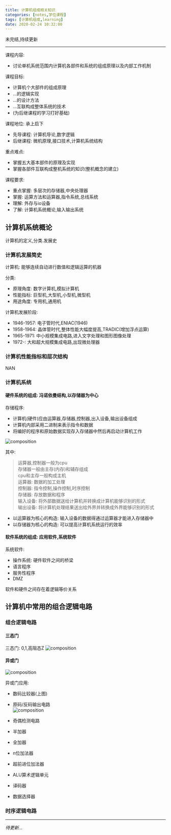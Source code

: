 ```yaml
---
title: 计算机组成相关知识
categories: [notes,学位课程]
tags: [计算机组成,learning]
date: 2020-02-24 10:32:00
---
```


未完结,持续更新

---

课程内容:
* 讨论单机系统范围内计算机各部件和系统的组成原理以及内部工作机制

课程目标:
* 计算机个大部件的组成原理
* ...的逻辑实现
* ...的设计方法
* ...互联构成整体系统的技术
* (为后继课程的学习打好基础)

课程地位: 承上启下
* 先导课程: 计算机导论,数字逻辑
* 后继课程: 微机原理,接口技术,计算机系统结构

重点难点:
* 掌握五大基本部件的原理及实现
* 掌握各部件互联构成整机系统的知识(整机概念的建立)

课程要求:
* 重点掌握: 多层次的存储器,中央处理器
* 掌握: 运算方法和运算器,指令系统,总线系统
* 理解: 外存与io设备
* 了解: 计算机系统概论,输入输出系统

<!--more-->

## 计算机系统概论
计算机的定义,分类.发展史

### 计算机发展简史
计算机: 能够连续自动进行数值和逻辑运算的机器

分类:
* 原理角度: 数字计算机,模拟计算机
* 性能指标: 巨型机,大型机,小型机,微型机
* 用途角度: 专用机,通用机

计算机发展阶段:
* 1946-1957: 电子管时代,ENIAC(1946)
* 1958-1964: 晶体管时代,整体性能大幅度提高,TRADIC(增加浮点运算)
* 1965-1971: 中小规模集成电路,进入文字处理和图形图像处理
* 1972-: 大和超大规模集成电路,出现微处理器

### 计算机性能指标和层次结构
NAN

### 计算机系统

#### 硬件系统的组成: 冯诺依曼结构,以存储器为中心

存储程序:
* 计算机(硬件)应由运算器,存储器,控制器,出入设备,输出设备组成
* 计算机内部采用二进制来表示指令和数据
* 将编好的程序和原始数据实现存入存储器中然后再启动计算机工作

![composition](compo0.png)  

其中:
> 运算器,控制器一般为cpu  
> 存储器一般由主存(内存)和辅存组成  
> cpu和主存一般构成主机  
> 运算器: 数据的加工处理  
> 控制器: 指令控制,操作控制,时序控制  
> 存储器: 存放数据和程序  
> 输入设备: 将外部数据送给计算机并转换成计算机能够识别的形式  
> 输出设备: 将计算机处理结果送出给外界并转换成外界能够识别的形式

* 以运算器为核心的构造: 输入设备的数据得通过运算器才能进入存储器中
* 以存储器为核心的构造: 可以提高计算机系统运行的效率

#### 软件系统的组成: 应用软件,系统软件  

系统软件:
* 操作系统: 硬件软件之间的桥梁
* 语言程序
* 服务性程序
* DMZ

软件和硬件之间存在着逻辑等价关系

## 计算机中常用的组合逻辑电路

### 组合逻辑电路

#### 三态门
三态门: 0,1,高阻态Z
![composition](compo1.png)  

#### 异或门
![composition](compo2.png)

异或门应用:
* 数码比较器(上图)  

* 原码/反码输出电路  
![composition](compo3.png)

* 奇偶检测电路

* 半加器
* 全加器
* n位加法器
* 超前进位加法器
* ALU算术逻辑单元
* 译码器
* 数据选择器

### 时序逻辑电路

---

*待更新...*










